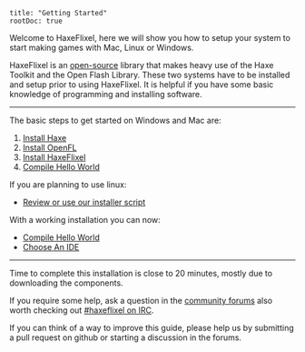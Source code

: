 ```
title: "Getting Started"
rootDoc: true
```

Welcome to HaxeFlixel, here we will show you how to setup your system to start making games with Mac, Linux or Windows.

HaxeFlixel is an [open-source](http://en.wikipedia.org/wiki/Open-source_software) library that makes heavy use of the Haxe Toolkit and the Open Flash Library. These two systems have to be installed and setup prior to using HaxeFlixel. It is helpful if you have some basic knowledge of programming and installing software.

----

The basic steps to get started on Windows and Mac are:

1. [Install Haxe](/documentation/install-haxe)
2. [Install OpenFL](/documentation/install-openfl)
3. [Install HaxeFlixel](/documentation/install-haxeflixel)
4. [Compile Hello World](/documentation/hello-world-command-line)

If you are planning to use linux:

- [Review or use our installer script]()

With a working installation you can now:

- [Compile Hello World](/documentation/compile-hello-world)
- [Choose An IDE](/documentation/choose-an-ide)

----

Time to complete this installation is close to 20 minutes, mostly due to downloading the components.

If you require some help, ask a question in the [community forums](http://www.haxeflixel.com/community/) also worth checking out [#haxeflixel on IRC](irc://chat.freenode.net/#haxeflixel).

If you can think of a way to improve this guide, please help us by submitting a pull request on github or starting a discussion in the forums.